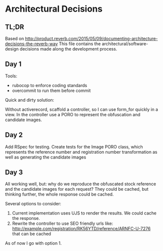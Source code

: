 # Architectural Decisions #

## TL;DR ##

Based on http://product.reverb.com/2015/05/09/documenting-architecture-decisions-the-reverb-way
This file contains the architectural/software-design decisions made along the development process.

## Day 1 ##

Tools:

* rubocop to enforce coding standards
* overcommit to run them before commit

Quick and dirty solution:

Without activerecord, scaffold a controller, so I can use form_for quickly in a view.
In the controller use a PORO to represent the obfuscation and candidate images.

## Day 2 ##

Add RSpec for testing.
Create tests for the Image PORO class, which represents the reference number and registration number transformation as
well as generating the candidate images

## Day 3 ##

All working well, but: why do we reproduce the obfuscated stock reference and the candidate images for each request?
They could be cached, but thinking further, the whole response could be cached.

Several options to consider:
1. Current implementation uses UJS to render the results. We could cache the response.
2. Rewrite the controller to use SEO friendly urls like: http://example.com/registration/RK56YTD/reference/ARNFC-U-7276
 that can be cached

As of now I go with option 1.
